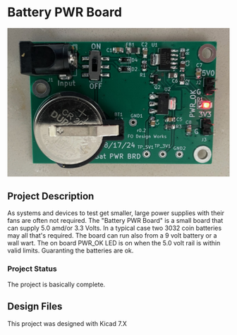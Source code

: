 # Battery PWR Board

![Robot_Front](https://github.com/jerryok826/Battery-PWR-Board/blob/main/Pictures/battery_pwr_brd_r3.jpeg)

## Project Description
As systems and devices to test get smaller, large power supplies with their fans are often not required. The "Battery PWR Board" is a small board that can supply 5.0 amd/or 3.3 Volts. In a typical case two 3032 coin batteries may all that's required. The board can run also from a 9 volt battery or a wall wart. The on board PWR_OK LED is on when the 5.0 volt rail is within valid limits. Guaranting the batteries are ok. 

### Project Status
The project is basically complete.

## Design Files
This project was designed with Kicad 7.X


